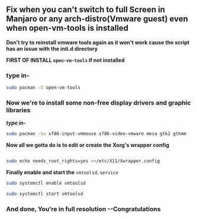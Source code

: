 ## **Fix when you can't switch to full Screen in Manjaro or any arch-distro(Vmware guest) even when open-vm-tools is installed**

**Don't try to reinstall vmware tools again as it won't work cause the script has an issue with the init.d directory**

**FIRST OF INSTALL ``open-vm-tools`` if not installed** 

### type in-

```bash
sudo pacman -S open-vm-tools
```
### Now we're to install some non-free display drivers and graphic libraries

***type in-***

```bash
sudo pacman -Su xf86-input-vmmouse xf86-video-vmware mesa gtk2 gtkmm
```
**Now all we gotta do is to edit or create the Xorg's wrapper config** 

```bash

sudo echo needs_root_rights=yes >>/etc/X11/Xwrapper.config
```

**Finally enable and start the** ``vmtoolsd.service``

```zsh
sudo systemctl enable vmtoolsd

sudo systemctl start vmtoolsd
```
### And done, You're in full resolution --Congratulations
